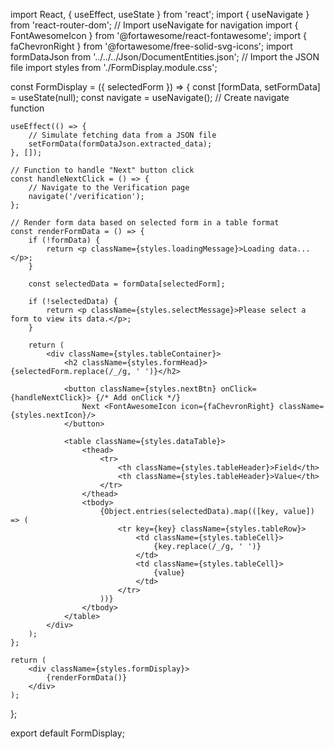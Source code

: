 import React, { useEffect, useState } from 'react';
import { useNavigate } from 'react-router-dom'; // Import useNavigate for navigation
import { FontAwesomeIcon } from '@fortawesome/react-fontawesome';
import { faChevronRight } from '@fortawesome/free-solid-svg-icons';
import formDataJson from '../../../Json/DocumentEntities.json'; // Import the JSON file
import styles from './FormDisplay.module.css';

const FormDisplay = ({ selectedForm }) => {
    const [formData, setFormData] = useState(null);
    const navigate = useNavigate(); // Create navigate function

    useEffect(() => {
        // Simulate fetching data from a JSON file
        setFormData(formDataJson.extracted_data);
    }, []);

    // Function to handle "Next" button click
    const handleNextClick = () => {
        // Navigate to the Verification page
        navigate('/verification');
    };

    // Render form data based on selected form in a table format
    const renderFormData = () => {
        if (!formData) {
            return <p className={styles.loadingMessage}>Loading data...</p>;
        }

        const selectedData = formData[selectedForm];

        if (!selectedData) {
            return <p className={styles.selectMessage}>Please select a form to view its data.</p>;
        }

        return (
            <div className={styles.tableContainer}>
                <h2 className={styles.formHead}>{selectedForm.replace(/_/g, ' ')}</h2>

                <button className={styles.nextBtn} onClick={handleNextClick}> {/* Add onClick */}
                    Next <FontAwesomeIcon icon={faChevronRight} className={styles.nextIcon}/>
                </button>

                <table className={styles.dataTable}>
                    <thead>
                        <tr>
                            <th className={styles.tableHeader}>Field</th>
                            <th className={styles.tableHeader}>Value</th>
                        </tr>
                    </thead>
                    <tbody>
                        {Object.entries(selectedData).map(([key, value]) => (
                            <tr key={key} className={styles.tableRow}>
                                <td className={styles.tableCell}>
                                    {key.replace(/_/g, ' ')}
                                </td>
                                <td className={styles.tableCell}>
                                    {value}
                                </td>
                            </tr>
                        ))}
                    </tbody>
                </table>
            </div>
        );
    };

    return (
        <div className={styles.formDisplay}>
            {renderFormData()}
        </div>
    );
};

export default FormDisplay;
